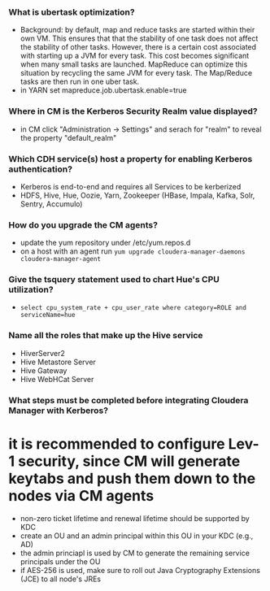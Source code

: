 ### What is ubertask optimization?
* Background: by default, map and reduce tasks are started within their own VM. This ensures that that the stability of one task does not affect the stability of other tasks. However, there is a certain cost associated with starting up a JVM for every task. This cost becomes significant when many small tasks are launched. MapReduce can optimize this situation by recycling the same JVM for every task. The Map/Reduce tasks are then run in one uber task.  
* in YARN set mapreduce.job.ubertask.enable=true

### Where in CM is the Kerberos Security Realm value displayed?
* in CM click "Administration -> Settings" and serach for "realm" to reveal the property "default_realm"

### Which CDH service(s) host a property for enabling Kerberos authentication?
* Kerberos is end-to-end and requires all Services to be kerberized
* HDFS, Hive, Hue, Oozie, Yarn, Zookeeper (HBase, Impala, Kafka, Solr, Sentry, Accumulo)

### How do you upgrade the CM agents?
* update the yum repository under /etc/yum.repos.d
* on a host with an agent run ```yum upgrade cloudera-manager-daemons cloudera-manager-agent```

### Give the tsquery statement used to chart Hue's CPU utilization?
* ```select cpu_system_rate + cpu_user_rate where category=ROLE and serviceName=hue```

### Name all the roles that make up the Hive service
* HiverServer2
* Hive Metastore Server
* Hive Gateway
* Hive WebHCat Server

### What steps must be completed before integrating Cloudera Manager with Kerberos?
# it is recommended to configure Lev-1 security, since CM will generate keytabs and push them down to the nodes via CM agents
* non-zero ticket lifetime and renewal lifetime should be supported by KDC
* create an OU and an admin principal within this OU in your KDC (e.g., AD)
* the admin princiapl is used by CM to generate the remaining service principals under the OU
* if AES-256 is used, make sure to roll out Java Cryptography Extensions (JCE) to all node's JREs
